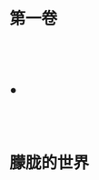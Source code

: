 <div class="title-box">
    <h1 class="part-title">
        <div class="first-title"><p>第一卷</p></div>
        <br />
        <div class="dot"><p>•</p></div>
        <br />
        <div class="last-title"><p>朦胧的世界</p></div>
    </h1>
</div>
